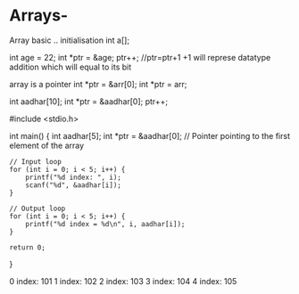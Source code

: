# Arrays-
Array basic 
..
initialisation 
int a[];


int age = 22;
int *ptr = &age;
ptr++;   //ptr=ptr+1 +1 will represe datatype addition which will equal to its bit

array is a pointer
int *ptr = &arr[0];
int *ptr = arr;

int aadhar[10];
int *ptr = &aadhar[0];
ptr++;

#include <stdio.h>

int main() {
    int aadhar[5];
    int *ptr = &aadhar[0]; // Pointer pointing to the first element of the array

    // Input loop
    for (int i = 0; i < 5; i++) {
        printf("%d index: ", i);
        scanf("%d", &aadhar[i]);
    }

    // Output loop
    for (int i = 0; i < 5; i++) {
        printf("%d index = %d\n", i, aadhar[i]);
    }

    return 0;
}

0 index: 101
1 index: 102
2 index: 103
3 index: 104
4 index: 105
